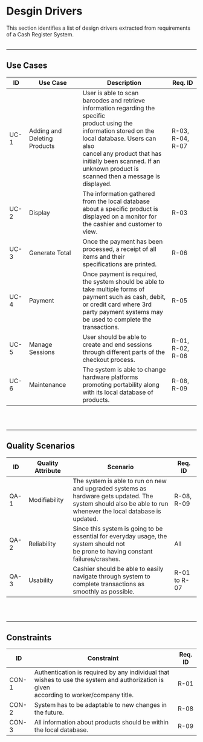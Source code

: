 # Desgin Drivers
This section identifies a list of design drivers extracted from requirements of a Cash Register System.
<br>
<br>

***
## Use Cases

| ID   | Use Case                     | Description                                                                                                                                                                                                                                                                         | Req. ID          |
|------|------------------------------|-------------------------------------------------------------------------------------------------------------------------------------------------------------------------------------------------------------------------------------------------------------------------------------|------------------|
| UC-1 | Adding and Deleting Products | User is able to scan barcodes and retrieve information regarding the specific<br>product using the information stored on the local database. Users can also<br>cancel any product that has initially been scanned. If an unknown product is<br>scanned then a message is displayed. | R-03, R-04, R-07 |
| UC-2 | Display                      | The information gathered from the local database about a specific product is<br>displayed on a monitor for the cashier and customer to view.                                                                                                                                        | R-03             |
| UC-3 | Generate Total               | Once the payment has been processed, a receipt of all items and their<br>specifications are printed.                                                                                                                                                                                | R-06             |
| UC-4 | Payment                      | Once payment is required, the system should be able to take multiple forms of<br>payment such as cash, debit, or credit card where 3rd party payment systems may<br>be used to complete the transactions.                                                                           | R-05             |
| UC-5 | Manage Sessions              | User should be able to create and end sessions through different parts of the<br>checkout process.                                                                                                                                                                                  | R-01, R-02, R-06 |
| UC-6 | Maintenance                  | The system is able to change hardware platforms promoting portability along<br>with its local database of products.                                                                                                                                                                 | R-08, R-09       |


<br>
<br>

***

## Quality Scenarios

| ID   | Quality Attribute | Scenario                                                                                                                                                         | Req. ID      |
|------|-------------------|------------------------------------------------------------------------------------------------------------------------------------------------------------------|--------------|
| QA-1 | Modifiability     | The system is able to run on new and upgraded systems as hardware gets updated. The<br>system should also be able to run whenever the local database is updated. | R-08, R-09   |
| QA-2 | Reliability       | Since this system is going to be essential for everyday usage, the system should not<br>be prone to having constant failures/crashes.                            | All          |
| QA-3 | Usability         | Cashier should be able to easily navigate through system to complete transactions as<br>smoothly as possible.                                                    | R-01 to R-07 |


<br>
<br>

***
## Constraints

| ID    | Constraint                                                                                                                                  | Req. ID   |
|-------|---------------------------------------------------------------------------------------------------------------------------------------------|-----------|
| CON-1 | Authentication is required by any individual that wishes to use the system and authorization is given<br>according to worker/company title. | R-01      |
| CON-2 | System has to be adaptable to new changes in the future.                                                                                    | R-08      |
| CON-3 | All information about products should be within the local database.                                                                         | R-09      |